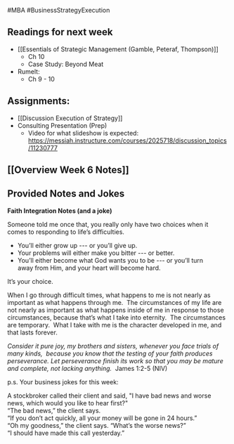 #MBA #BusinessStrategyExecution
## Readings for next week
- [[Essentials of Strategic Management (Gamble, Peteraf, Thompson)]]
	- Ch 10 
	- Case Study: Beyond Meat
- Rumelt: 
	- Ch 9 - 10
## Assignments:
- [[Discussion Execution of Strategy]]
- Consulting Presentation (Prep)
	- Video for what slideshow is expected: https://messiah.instructure.com/courses/2025718/discussion_topics/11230777 

## [[Overview Week 6 Notes]]

## Provided Notes and Jokes

**Faith Integration Notes (and a joke)**

Someone told me once that, you really only have two choices when it comes to responding to life’s difficulties.

- You’ll either grow up --- or you’ll give up.
- Your problems will either make you bitter --- or better.
- You’ll either become what God wants you to be --- or you’ll turn away from Him, and your heart will become hard.

It’s your choice.

When I go through difficult times, what happens to me is not nearly as important as what happens through me.  The circumstances of my life are not nearly as important as what happens inside of me in response to those circumstances, because that’s what I take into eternity.  The circumstances are temporary.  What I take with me is the character developed in me, and that lasts forever.

_Consider it pure joy, my brothers and sisters, whenever you face trials of many kinds,  because you know that the testing of your faith produces perseverance. Let perseverance finish its work so that you may be mature and complete, not lacking anything._  James 1:2-5 (NIV)

p.s. Your business jokes for this week:

A stockbroker called their client and said, "I have bad news and worse news, which would you like to hear first?"   
“The bad news,” the client says.  
“If you don’t act quickly, all your money will be gone in 24 hours.”  
“Oh my goodness,” the client says. “What’s the worse news?”  
“I should have made this call yesterday.”